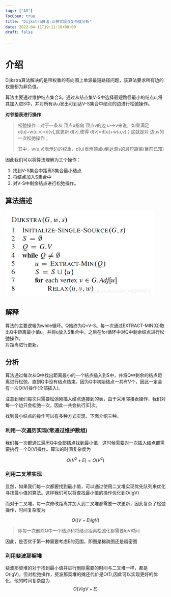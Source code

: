 ```yaml
---
tags: ["AD"]
TocOpen: true
title: "Dijkstra算法-三种实现与复杂度分析"
date: 2022-04-11T19:11:10+08:00
draft: false

---
```


# 介绍
Dijkstra算法解决的是带权重的有向图上单源最短路径问题，该算法要求所有边的权重都为非负值。  

算法主要通过维护结点集合S。通过从结点集V-S中选择最短路径最小的结点u,将其加入进S中，并对所有从u发出可到达V-S集合中结点的边进行松弛操作。

**对邻接表进行操作**

> 松弛操作：对于一条从 顶点u指向 顶点v的边 u-->v来说，如果满足  d[u]+w(u,v)<d[v],就更新 d[v],使得 d[v]=d[u]+w(u,v)；这就是对 边uv的一次松弛操作；  
> 
> 其中，w(u,v)表示边的权重，d(u)表示顶点u到达源s的最短距离(目前已知)  

因此我们可以将算法理解为三个操作：
1. 找到V-S集合中距离S集合最小结点 
2. 将结点加入S集合中 
3. 对V-S中剩余结点进行松弛操作。  

## 算法描述

![](/image/AD/1.png)

## 解释
算法的主要逻辑为while循环。Q始终为Q=V-S。每一次通过EXTRACT-MIN(Q)取出Q中距离最小值u。并将u放入S集合中。之后在for循环中对Q中剩余结点进行松弛操作。  
对距离进行更新。

## 分析
算法通过每次从Q中找出距离最小的一个结点插入到S中，并将Q中剩余的结点距离进行松弛，直到Q中没有结点结束。因为Q中初始结点一共有V个，因此一定会有一次O(V)操作(全部插入)。  

注意到我们每次只需要松弛刚插入结点连接到的表，由于采用邻接表操作，我们对每一个边只会松弛一次，因此一共会执行|E|次。   

找到最小结点的操作可以有多种方式实现，下面介绍三种。  

### 利用一次遍历实现(常通过维护数组)
我们每一次都通过遍历Q中全部结点找到最小值，这时候需要对一次插入结点都需要执行一个O(V)操作。算法的时间复杂度为

$$
O(V^2 + E) = O(V^2)
$$

### 利用二叉堆实现
显然，如果我们每一次都要找到最小值，可以通过使用二叉堆实现优先队列来优化寻找最小值的算法。这样我们可以将查找最小值的操作优化到O(lgV)  

而对于二叉堆，每一次修改距离并加入到二叉堆都需要一次更新，因此复杂了松弛操作，时间复杂度为   

$$
O((V+E)lgV)
$$

> 即每一次删除Q中一个结点和将结点距离松弛化都需要lgV时间   

因此，是否优于第一种需要考虑E的范围，即图是稀疏图还是稠密图  

### 利用斐波那契堆 
斐波那契堆的对于找到最小值并进行删除需要的时间与二叉堆一样，都是O(lgV)，但对松弛操作，斐波那契堆的摊还代价是O(1),因此可以实现更好的优化，他的时间复杂度为  
$$
O(VlgV + E)
$$
